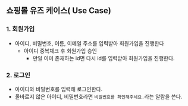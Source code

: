 ## 쇼핑몰 유즈 케이스( Use Case)



### 1. 회원가입

* 아이디, 비밀번호, 이름, 이메일 주소를 입력받아 회원가입을 진행한다
  * 아이디 중복체크 후 회원가입 승인
    * 만일 이미 존재하는 id면 다시 id를 입력받아 회원가입을 진행한다.



### 2. 로그인

* 아이디와 비밀번호를 입력해 로그인한다.
* 올바르지 않은 아이디, 비밀번호라면 `비밀번호를 확인해주세요.`라는 알람을 쓴다.
